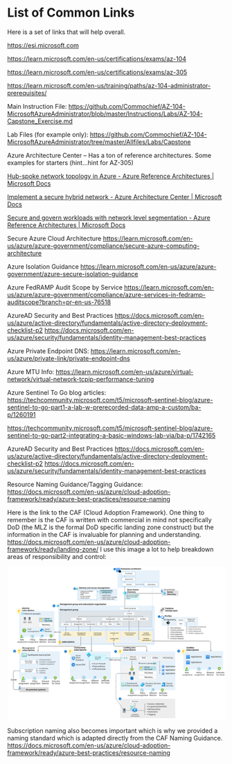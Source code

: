 # List of Common Links

Here is a set of links  that will help overall.

https://esi.microsoft.com

https://learn.microsoft.com/en-us/certifications/exams/az-104

https://learn.microsoft.com/en-us/certifications/exams/az-305

https://learn.microsoft.com/en-us/training/paths/az-104-administrator-prerequisites/

Main Instruction File: https://github.com/Commochief/AZ-104-MicrosoftAzureAdministrator/blob/master/Instructions/Labs/AZ-104-Capstone_Exercise.md
 
Lab Files (for example only): https://github.com/Commochief/AZ-104-MicrosoftAzureAdministrator/tree/master/Allfiles/Labs/Capstone

Azure Architecture Center – Has a ton of reference architectures. Some examples for starters (hint…hint for AZ-305)

[Hub-spoke network topology in Azure - Azure Reference Architectures | Microsoft Docs](https://learn.microsoft.com/en-us/azure/architecture/reference-architectures/hybrid-networking/hub-spoke?tabs=cli)

[Implement a secure hybrid network - Azure Architecture Center | Microsoft Docs](https://learn.microsoft.com/en-us/azure/architecture/reference-architectures/dmz/secure-vnet-dmz?tabs=portal)

[Secure and govern workloads with network level segmentation - Azure Reference Architectures | Microsoft Docs](https://learn.microsoft.com/en-us/azure/architecture/reference-architectures/hybrid-networking/network-level-segmentation)

Secure Azure Cloud Architecture
https://learn.microsoft.com/en-us/azure/azure-government/compliance/secure-azure-computing-architecture

Azure Isolation Guidance
https://learn.microsoft.com/en-us/azure/azure-government/azure-secure-isolation-guidance

Azure FedRAMP Audit Scope by Service
https://learn.microsoft.com/en-us/azure/azure-government/compliance/azure-services-in-fedramp-auditscope?branch=pr-en-us-76518

AzureAD Security and Best Practices
https://docs.microsoft.com/en-us/azure/active-directory/fundamentals/active-directory-deployment-checklist-p2
https://docs.microsoft.com/en-us/azure/security/fundamentals/identity-management-best-practices

Azure Private Endpoint DNS:
https://learn.microsoft.com/en-us/azure/private-link/private-endpoint-dns

Azure MTU Info:
https://learn.microsoft.com/en-us/azure/virtual-network/virtual-network-tcpip-performance-tuning

Azure Sentinel To Go blog articles:
https://techcommunity.microsoft.com/t5/microsoft-sentinel-blog/azure-sentinel-to-go-part1-a-lab-w-prerecorded-data-amp-a-custom/ba-p/1260191

https://techcommunity.microsoft.com/t5/microsoft-sentinel-blog/azure-sentinel-to-go-part2-integrating-a-basic-windows-lab-via/ba-p/1742165

AzureAD Security and Best Practices
https://docs.microsoft.com/en-us/azure/active-directory/fundamentals/active-directory-deployment-checklist-p2
https://docs.microsoft.com/en-us/azure/security/fundamentals/identity-management-best-practices

Resource Naming Guidance/Tagging Guidance: 
https://docs.microsoft.com/en-us/azure/cloud-adoption-framework/ready/azure-best-practices/resource-naming


Here is the link to the CAF (Cloud Adoption Framework). One thing to remember is the CAF is written with commercial in mind not specifically DoD (the MLZ is the formal DoD specific landing zone construct) but the information in the CAF is invaluable for planning and understanding.
https://docs.microsoft.com/en-us/azure/cloud-adoption-framework/ready/landing-zone/
I use this image a lot to help breakdown areas of responsibility and control:

![image](../media/ns-arch-cust-expanded.svg)

Subscription naming also becomes important which is why we provided a naming standard which is adapted directly from the CAF Naming Guidance.
https://docs.microsoft.com/en-us/azure/cloud-adoption-framework/ready/azure-best-practices/resource-naming
